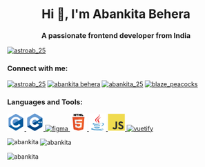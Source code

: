 <h1 align="center">Hi 👋, I'm Abankita Behera</h1>
<h3 align="center">A passionate frontend developer from India</h3>

<p align="left"> <a href="https://twitter.com/astroab_25" target="blank"><img src="https://img.shields.io/twitter/follow/astroab_25?logo=twitter&style=for-the-badge" alt="astroab_25" /></a> </p>

<h3 align="left">Connect with me:</h3>
<p align="left">
<a href="https://twitter.com/astroab_25" target="blank"><img align="center" src="https://raw.githubusercontent.com/rahuldkjain/github-profile-readme-generator/master/src/images/icons/Social/twitter.svg" alt="astroab_25" height="30" width="40" /></a>
<a href="https://linkedin.com/in/abankita behera" target="blank"><img align="center" src="https://raw.githubusercontent.com/rahuldkjain/github-profile-readme-generator/master/src/images/icons/Social/linked-in-alt.svg" alt="abankita behera" height="30" width="40" /></a>
<a href="https://instagram.com/abankita_25" target="blank"><img align="center" src="https://raw.githubusercontent.com/rahuldkjain/github-profile-readme-generator/master/src/images/icons/Social/instagram.svg" alt="abankita_25" height="30" width="40" /></a>
<a href="https://www.codechef.com/users/blaze_peacocks" target="blank"><img align="center" src="https://cdn.jsdelivr.net/npm/simple-icons@3.1.0/icons/codechef.svg" alt="blaze_peacocks" height="30" width="40" /></a>
</p>

<h3 align="left">Languages and Tools:</h3>
<p align="left"> <a href="https://www.cprogramming.com/" target="_blank" rel="noreferrer"> <img src="https://raw.githubusercontent.com/devicons/devicon/master/icons/c/c-original.svg" alt="c" width="40" height="40"/> </a> <a href="https://www.w3schools.com/cpp/" target="_blank" rel="noreferrer"> <img src="https://raw.githubusercontent.com/devicons/devicon/master/icons/cplusplus/cplusplus-original.svg" alt="cplusplus" width="40" height="40"/> </a> <a href="https://www.figma.com/" target="_blank" rel="noreferrer"> <img src="https://www.vectorlogo.zone/logos/figma/figma-icon.svg" alt="figma" width="40" height="40"/> </a> <a href="https://www.w3.org/html/" target="_blank" rel="noreferrer"> <img src="https://raw.githubusercontent.com/devicons/devicon/master/icons/html5/html5-original-wordmark.svg" alt="html5" width="40" height="40"/> </a> <a href="https://www.java.com" target="_blank" rel="noreferrer"> <img src="https://raw.githubusercontent.com/devicons/devicon/master/icons/java/java-original.svg" alt="java" width="40" height="40"/> </a> <a href="https://developer.mozilla.org/en-US/docs/Web/JavaScript" target="_blank" rel="noreferrer"> <img src="https://raw.githubusercontent.com/devicons/devicon/master/icons/javascript/javascript-original.svg" alt="javascript" width="40" height="40"/> </a> <a href="https://vuetifyjs.com/en/" target="_blank" rel="noreferrer"> <img src="https://bestofjs.org/logos/vuetify.svg" alt="vuetify" width="40" height="40"/> </a> </p>

<p><img align="left" src="https://github-readme-stats.vercel.app/api/top-langs?username=abankita&show_icons=true&locale=en&layout=compact" alt="abankita" /></p>

<p>&nbsp;<img align="center" src="https://github-readme-stats.vercel.app/api?username=abankita&show_icons=true&locale=en" alt="abankita" /></p>

<p><img align="center" src="https://github-readme-streak-stats.herokuapp.com/?user=abankita&" alt="abankita" /></p>

